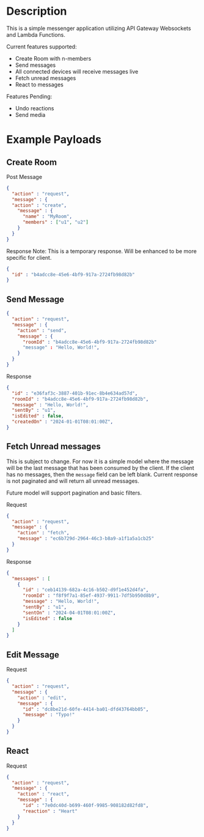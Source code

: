 # Description

This is a simple messenger application utilizing API Gateway Websockets and Lambda Functions.

Current features supported:

- Create Room with n-members
- Send messages
- All connected devices will receive messages live
- Fetch unread messages
- React to messages

Features Pending:

- Undo reactions
- Send media

# Example Payloads

## Create Room

Post Message

```json
{
  "action" : "request",
  "message" : {
  "action" : "create",
    "message" : {
      "name" : "MyRoom",
      "members" : ["u1", "u2"]
    }
  }
}
```

Response
Note: This is a temporary response. Will be enhanced to be more specific for client.

```json
{
  "id" : "b4adcc8e-45e6-4bf9-917a-2724fb98d82b"
}
```

## Send Message

```json
{
  "action" : "request",
  "message" : {
    "action" : "send",
    "message" : {
      "roomId" : "b4adcc8e-45e6-4bf9-917a-2724fb98d82b"
      "message" : "Hello, World!",
    }
  }
}
```

Response

```json
{
  "id" : "e36faf3c-3887-401b-91ec-8b4e634ad57d",
  "roomId" : "b4adcc8e-45e6-4bf9-917a-2724fb98d82b",
  "message" : "Hello, World!",
  "sentBy" : "u1",
  "isEdited" : false,
  "createdOn" : "2024-01-01T08:01:00Z",
}
```

## Fetch Unread messages

This is subject to change. For now it is a simple model where the message will be
the last message that has been consumed by the client. If the client has no messages, then the `message`
field can be left blank. Current response is not paginated and will return all unread messages.

Future model will support pagination and basic filters.

Request

```json
{
  "action" : "request",
  "message" : {
    "action" : "fetch",
    "message" : "ec6b729d-2964-46c3-b8a9-a1f1a5a1cb25"
  }
}
```

Response

```json
{
  "messages" : [
    {
      "id" : "ceb14139-682a-4c16-b502-d9f1e452d4fa",
      "roomId" : "f8f9f7a1-85ef-4937-9911-7df5b950d8b9",
      "message" : "Hello, World!",
      "sentBy" : "u1",
      "sentOn" : "2024-04-01T08:01:00Z",
      "isEdited" : false
    }
  ]
}
```

## Edit Message

Request

```json
{
  "action" : "request",
  "message" : {
    "action" : "edit",
    "message" : {
      "id" : "dc8be21d-60fe-4414-ba01-dfd43764bb05",
      "message" : "Typo!"
    }
  }
}
```

## React

Request

```json
{
  "action" : "request",
  "message" : {
    "action" : "react",
    "message" : {
      "id" : "7e0dc40d-b699-460f-9985-908182d82fd8",
      "reaction" : "Heart"
    }
  }
}
```
